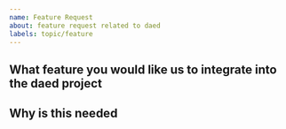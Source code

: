 ```yaml
---
name: Feature Request
about: feature request related to daed
labels: topic/feature
---
```


<!--
STOP -- PLEASE READ!

If you have a good idea that wishes us to integrate to the current dae project, feel free to elaborate here.

You may also post your idea on the Discussions or the Dae Telegram channel (https://t.me/daeuniverse).
-->

<!-- Please only use this template for submitting enhancement requests -->

## What feature you would like us to integrate into the daed project

## Why is this needed
